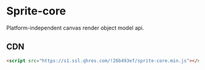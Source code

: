 # Sprite-core

Platform-independent canvas render object model api.

## CDN

```html
<script src="https://s1.ssl.qhres.com/!26b493ef/sprite-core.min.js"></script>
```
